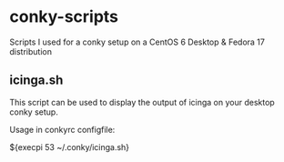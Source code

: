 conky-scripts
=============

Scripts I used for a conky setup on a CentOS 6 Desktop &amp; Fedora 17 distribution

icinga.sh
---------

This script can be used to display the output of icinga on your desktop conky setup. 

Usage in conkyrc configfile:

  ${execpi 53 ~/.conky/icinga.sh}


